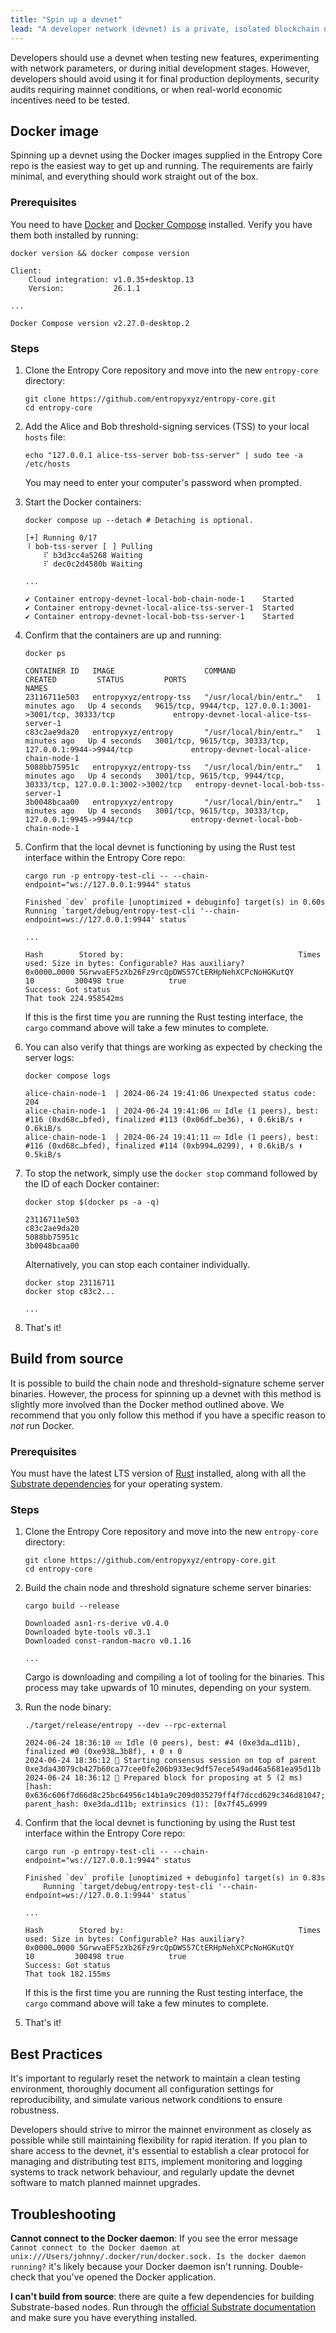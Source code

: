 ```yaml
---
title: "Spin up a devnet"
lead: "A developer network (devnet) is a private, isolated blockchain network that developers use to test and experiment with features and programs without affecting other Entropy networks or risking real-world assets. This guide will walk you through creating a local devnet on your machine."
---
```


Developers should use a devnet when testing new features, experimenting with network parameters, or during initial development stages. However, developers should avoid using it for final production deployments, security audits requiring mainnet conditions, or when real-world economic incentives need to be tested.

## Docker image

Spinning up a devnet using the Docker images supplied in the Entropy Core repo is the easiest way to get up and running. The requirements are fairly minimal, and everything should work straight out of the box.

### Prerequisites

You need to have [Docker](https://docs.docker.com/engine/install/) and [Docker Compose](https://docs.docker.com/compose/install/) installed. Verify you have them both installed by running:

```shell
docker version && docker compose version
```

```output
Client:
    Cloud integration: v1.0.35+desktop.13
    Version:           26.1.1

...

Docker Compose version v2.27.0-desktop.2
```

### Steps

1. Clone the Entropy Core repository and move into the new `entropy-core` directory:

    ```shell
    git clone https://github.com/entropyxyz/entropy-core.git
    cd entropy-core
    ```

1. Add the Alice and Bob threshold-signing services (TSS) to your local `hosts` file:

    ```shell
    echo "127.0.0.1	alice-tss-server bob-tss-server" | sudo tee -a /etc/hosts
    ```

    You may need to enter your computer's password when prompted.

1. Start the Docker containers:


    ```shell
    docker compose up --detach # Detaching is optional.
    ```

    ```output
    [+] Running 0/17
    ⠸ bob-tss-server [⠀] Pulling
        ⠏ b3d3cc4a5268 Waiting
        ⠏ dec0c2d4580b Waiting

    ...

    ✔ Container entropy-devnet-local-bob-chain-node-1    Started
    ✔ Container entropy-devnet-local-alice-tss-server-1  Started
    ✔ Container entropy-devnet-local-bob-tss-server-1    Started
    ```

1. Confirm that the containers are up and running:

    ```shell
    docker ps
    ```

    ```output
    CONTAINER ID   IMAGE                    COMMAND                  CREATED         STATUS         PORTS                                                               NAMES
    23116711e503   entropyxyz/entropy-tss   "/usr/local/bin/entr…"   1 minutes ago   Up 4 seconds   9615/tcp, 9944/tcp, 127.0.0.1:3001->3001/tcp, 30333/tcp             entropy-devnet-local-alice-tss-server-1
    c83c2ae9da20   entropyxyz/entropy       "/usr/local/bin/entr…"   1 minutes ago   Up 4 seconds   3001/tcp, 9615/tcp, 30333/tcp, 127.0.0.1:9944->9944/tcp             entropy-devnet-local-alice-chain-node-1
    5088bb75951c   entropyxyz/entropy-tss   "/usr/local/bin/entr…"   1 minutes ago   Up 4 seconds   3001/tcp, 9615/tcp, 9944/tcp, 30333/tcp, 127.0.0.1:3002->3002/tcp   entropy-devnet-local-bob-tss-server-1
    3b0048bcaa00   entropyxyz/entropy       "/usr/local/bin/entr…"   1 minutes ago   Up 4 seconds   3001/tcp, 9615/tcp, 30333/tcp, 127.0.0.1:9945->9944/tcp             entropy-devnet-local-bob-chain-node-1
    ```

1. Confirm that the local devnet is functioning by using the Rust test interface within the Entropy Core repo:

    ```shell
    cargo run -p entropy-test-cli -- --chain-endpoint="ws://127.0.0.1:9944" status
    ```

    ```output
    Finished `dev` profile [unoptimized + debuginfo] target(s) in 0.60s
    Running `target/debug/entropy-test-cli '--chain-endpoint=ws://127.0.0.1:9944' status`

    ...

    Hash        Stored by:                                       Times used: Size in bytes: Configurable? Has auxiliary?
    0x0000…0000 5GrwvaEF5zXb26Fz9rcQpDWS57CtERHpNehXCPcNoHGKutQY          10         300498 true          true
    Success: Got status
    That took 224.958542ms
    ```

    If this is the first time you are running the Rust testing interface, the `cargo` command above will take a few minutes to complete.

1. You can also verify that things are working as expected by checking the server logs:

    ```shell
    docker compose logs
    ```

    ```output
    alice-chain-node-1  | 2024-06-24 19:41:06 Unexpected status code: 204
    alice-chain-node-1  | 2024-06-24 19:41:06 💤 Idle (1 peers), best: #116 (0xd68c…bfed), finalized #113 (0x06df…be36), ⬇ 0.6kiB/s ⬆ 0.6kiB/s
    alice-chain-node-1  | 2024-06-24 19:41:11 💤 Idle (1 peers), best: #116 (0xd68c…bfed), finalized #114 (0xb994…0299), ⬇ 0.6kiB/s ⬆ 0.5kiB/s
    ```

1. To stop the network, simply use the `docker stop` command followed by the ID of each Docker container:

    ```shell
    docker stop $(docker ps -a -q)
    ```

    ```output
    23116711e503
    c83c2ae9da20
    5088bb75951c
    3b0048bcaa00
    ```

    Alternatively, you can stop each container individually.

    ```shell
    docker stop 23116711 
    docker stop c83c2...

    ...
    ```

1. That's it!

## Build from source

It is possible to build the chain node and threshold-signature scheme server binaries. However, the process for spinning up a devnet with this method is slightly more involved than the Docker method outlined above. We recommend that you only follow this method if you have a specific reason to _not_ run Docker.

### Prerequisites

You must have the latest LTS version of [Rust](https://www.rust-lang.org/tools/install) installed, along with all the [Substrate dependencies](https://docs.substrate.io/install/) for your operating system.

### Steps

1. Clone the Entropy Core repository and move into the new `entropy-core` directory:

    ```shell
    git clone https://github.com/entropyxyz/entropy-core.git
    cd entropy-core
    ```

1. Build the chain node and threshold signature scheme server binaries:

    ```shell
    cargo build --release
    ```

    ```output
    Downloaded asn1-rs-derive v0.4.0
    Downloaded byte-tools v0.3.1
    Downloaded const-random-macro v0.1.16

    ...
    ```

    Cargo is downloading and compiling a lot of tooling for the binaries. This process may take upwards of 10 minutes, depending on your system.

1. Run the node binary:

    ```shell
    ./target/release/entropy --dev --rpc-external
    ```

    ```output
    2024-06-24 18:36:10 💤 Idle (0 peers), best: #4 (0xe3da…d11b), finalized #0 (0xe938…3b8f), ⬇ 0 ⬆ 0
    2024-06-24 18:36:12 🙌 Starting consensus session on top of parent 0xe3da43079cb427b60ca77cee0fe206b933ec9df57ece549ad46a5681ea95d11b
    2024-06-24 18:36:12 🎁 Prepared block for proposing at 5 (2 ms) [hash: 0x636c606f7d66d8c25bc64956c14b1a9c209d035279ff4f7dccd629c346d81047; parent_hash: 0xe3da…d11b; extrinsics (1): [0x7f45…6999
    ```

1. Confirm that the local devnet is functioning by using the Rust test interface within the Entropy Core repo:

    ```shell
    cargo run -p entropy-test-cli -- --chain-endpoint="ws://127.0.0.1:9944" status
    ```

    ```output
    Finished `dev` profile [unoptimized + debuginfo] target(s) in 0.83s
        Running `target/debug/entropy-test-cli '--chain-endpoint=ws://127.0.0.1:9944' status`

    ...

    Hash        Stored by:                                       Times used: Size in bytes: Configurable? Has auxiliary?
    0x0000…0000 5GrwvaEF5zXb26Fz9rcQpDWS57CtERHpNehXCPcNoHGKutQY          10         300498 true          true
    Success: Got status
    That took 182.155ms
    ```

    If this is the first time you are running the Rust testing interface, the `cargo` command above will take a few minutes to complete.

1. That's it!

## Best Practices

It's important to regularly reset the network to maintain a clean testing environment, thoroughly document all configuration settings for reproducibility, and simulate various network conditions to ensure robustness. 

Developers should strive to mirror the mainnet environment as closely as possible while still maintaining flexibility for rapid iteration. If you plan to share access to the devnet, it's essential to establish a clear protocol for managing and distributing test `BITS`, implement monitoring and logging systems to track network behaviour, and regularly update the devnet software to match planned mainnet upgrades. 

## Troubleshooting

**Cannot connect to the Docker daemon**: If you see the error message `Cannot connect to the Docker daemon at unix:///Users/johnny/.docker/run/docker.sock. Is the docker daemon running?` it's likely because your Docker daemon isn't running. Double-check that you've opened the Docker application.

**I can't build from source**: there are quite a few dependencies for building Substrate-based nodes. Run through the [official Substrate documentation](https://docs.substrate.io/install/) and make sure you have everything installed.
